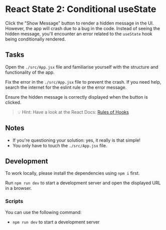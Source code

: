 # React State 2: Conditional useState

Click the "Show Message" button to render a hidden message in the UI. However, the app will crash due to a bug in the code. Instead of seeing the hidden message, you'll encounter an error related to the `useState` hook being conditionally rendered.

## Tasks

Open the `./src/App.jsx` file and familiarise yourself with the structure and functionality of the app.

Fix the error in the `./src/App.jsx` file to prevent the crash. If you need help, search the internet for the eslint rule or the error message.

Ensure the hidden message is correctly displayed when the button is clicked.

> 💡 Hint: Have a look at the React Docs: [Rules of Hooks](https://react.dev/reference/rules/rules-of-hooks)

## Notes

- If you're questioning your solution: yes, it really is that simple!
- You only have to touch the `./src/App.jsx` file.

## Development

To work locally, please install the dependencies using `npm i` first.

Run `npm run dev` to start a development server and open the displayed URL in a browser.

### Scripts

You can use the following command:

- `npm run dev` to start a development server
